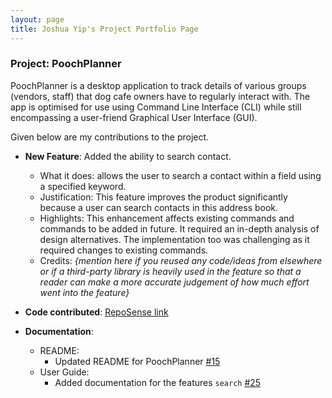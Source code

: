 ```yaml
---
layout: page
title: Joshua Yip's Project Portfolio Page
---
```


### Project: PoochPlanner

PoochPlanner is a desktop application to track details of various groups (vendors, staff) that dog cafe owners have to regularly interact with. The app is optimised for use using Command Line Interface (CLI) while still encompassing a user-friend Graphical User Interface (GUI).

Given below are my contributions to the project.

* **New Feature**: Added the ability to search contact.
    * What it does: allows the user to search a contact within a field using a specified keyword.
    * Justification: This feature improves the product significantly because a user can search contacts in this address book.
    * Highlights: This enhancement affects existing commands and commands to be added in future. It required an in-depth analysis of design alternatives. The implementation too was challenging as it required changes to existing commands.
    * Credits: *{mention here if you reused any code/ideas from elsewhere or if a third-party library is heavily used in the feature so that a reader can make a more accurate judgement of how much effort went into the feature}*

* **Code contributed**: [RepoSense link]()

* **Documentation**:
    * README:
        * Updated README for PoochPlanner [\#15]()
    * User Guide:
        * Added documentation for the features `search` [\#25]()
